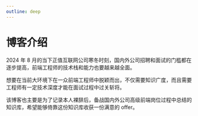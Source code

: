 ```yaml
---
outline: deep
---
```


# 博客介绍

2024 年 8 月的当下正值互联网公司寒冬时刻，国内外公司招聘和面试的门槛都在逐步提高，前端工程师的技术栈和能力也要越来越全面。

想要在当前大环境下在一众前端工程师中脱颖而出，不仅需要知识广度，而且需要工程师有一定技术深度才能在面试过程中过关斩将。

该博客也主要是为了记录本人裸辞后，备战国内外公司高级前端岗位过程中总结的知识库，希望能够倚靠这份知识库收获一份满意的 offer。
